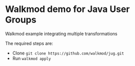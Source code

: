 # Walkmod demo for Java User Groups
Walkmod example integrating multiple transformations

The required steps are:

- Clone ``git clone https://github.com/walkmod/jug.git``
- Run ``walkmod apply``
